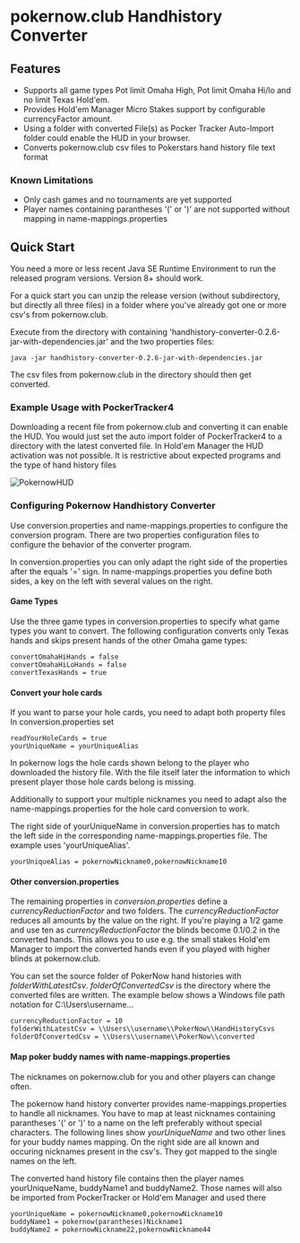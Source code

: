 pokernow.club Handhistory Converter
===================================

Features
--------
* Supports all game types Pot limit Omaha High, Pot limit Omaha Hi/lo and no limit Texas Hold'em.
* Provides Hold'em Manager Micro Stakes support by configurable currencyFactor amount.
* Using a folder with converted File(s) as Pocker Tracker Auto-Import folder could enable the HUD in your browser.  
* Converts pokernow.club csv files to Pokerstars hand history file text format

### Known Limitations
* Only cash games and no tournaments are yet supported
* Player names containing parantheses '(' or ')' are not supported without mapping in name-mappings.properties

Quick Start
-----------
You need a more or less recent Java SE Runtime Environment to run the released program versions. Version 8+ should work.

For a quick start you can unzip the release version (without subdirectory, but directly all three files) in a folder where you've already got one or more csv's from pokernow.club.

Execute from the directory with containing 'handhistory-converter-0.2.6-jar-with-dependencies.jar' and the two properties files:

```
java -jar handhistory-converter-0.2.6-jar-with-dependencies.jar
```

The csv files from pokernow.club in the directory should then get converted.

### Example Usage with PockerTracker4

Downloading a recent file from pokernow.club and converting it can enable the HUD.
You would just set the auto import folder of PockerTracker4 to a directory with the latest converted file.
In Hold'em Manager the HUD activation was not possible. It is restrictive about expected programs and the type of hand history files

![PokernowHUD](https://github.com/evolutionsoftswiss/pokernow-handhistory-converter/blob/develop/PokernowHud.png)

### Configuring Pokernow Handhistory Converter
Use conversion.properties and name-mappings.properties to configure the conversion program.
There are two properties configuration files to configure the behavior of the converter program.

In conversion.properties you can only adapt the right side of the properties after the equals '=' sign. In name-mappings.properties you define both sides, a key on the left with several values on the right.

#### Game Types
Use the three game types in conversion.properties to specify what game types you want to convert.
The following configuration converts only Texas hands and skips present hands of the other Omaha game types:

```
convertOmahaHiHands = false
convertOmahaHiLoHands = false
convertTexasHands = true
```

#### Convert your hole cards
If you want to parse your hole cards, you need to adapt both property files
In conversion.properties set

```
readYourHoleCards = true
yourUniqueName = yourUniqueAlias
```

In pokernow logs the hole cards shown belong to the player who downloaded the history file. With the file itself later the information to which present player those hole cards belong is missing.

Additionally to support your multiple nicknames you need to adapt also the name-mappings.properties for the hole card conversion to work.

The right side of yourUniqueName in conversion.properties has to match the left side in the corresponding name-mappings.properties file. The example uses 'yourUniqueAlias'.

```
yourUniqueAlias = pokernowNickname0,pokernowNickname10
```

#### Other conversion.properties

The remaining properties in *conversion.properties* define a *currencyReductionFactor* and two folders. The *currencyReductionFactor* reduces all amounts by the value on the right. If you're playing a 1$/2$ game and use ten as *currencyReductionFactor* the blinds become 0.1$/0.2$ in the converted hands. This allows you to use e.g. the small stakes Hold'em Manager to import the converted hands even if you played with higher blinds at pokernow.club.

You can set the source folder of PokerNow hand histories with *folderWithLatestCsv*. *folderOfConvertedCsv* is the directory where the converted files are written. The example below shows a Windows file path notation for C:\Users\username\...

```
currencyReductionFactor = 10
folderWithLatestCsv = \\Users\\username\\PokerNow\\HandHistoryCsvs
folderOfConvertedCsv = \\Users\\username\\PokerNow\\converted
```

#### Map poker buddy names with name-mappings.properties

The nicknames on pokernow.club for you and other players can change often.

The pokernow hand history converter provides name-mappings.properties to handle all nicknames.
You have to map at least nicknames containing parantheses '(' or ')' to a name on the left preferably without special characters.
The following lines show *yourUniqueName* and two other lines for your buddy names mapping. On the right side are all known and occuring nicknames present in the csv's. They got mapped to the single names on the left.

The converted hand history file contains then the player names yourUniqueName, buddyName1 and buddyName2. Those names will also be imported from PockerTracker or Hold'em Manager and used there

```
yourUniqueName = pokernowNickname0,pokernowNickname10
buddyName1 = pokernow(parantheses)Nickname1
buddyName2 = pokernowNickname22,pokernowNickname44
```